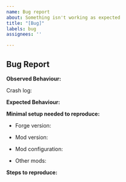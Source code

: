 ```yaml
---
name: Bug report
about: Something isn't working as expected
title: "[Bug]"
labels: bug
assignees: ''

---
```


## Bug Report

**Observed Behaviour:**
<!--- Describe what happened and when this happened --->

Crash log: 
<!--- If crash, otherwise remove this line --->

**Expected Behaviour:**
<!--- Describe what you expected to happen --->

**Minimal setup needed to reproduce:**
<!--- List the minimal set of mods and configuration changes required for the observed behaviour to occur --->
- Forge version: 
<!--- e.g. 1.16.5 - 36.1.4 --->
- Mod version:
<!--- e.g. 0.4.0b --->
- Mod configuration: 
<!--- if long it may be preferred to use a gist or pastebin --->
- Other mods:

**Steps to reproduce:**
<!--- Step by step instructions on how to reproduce the observed behaviour --->
